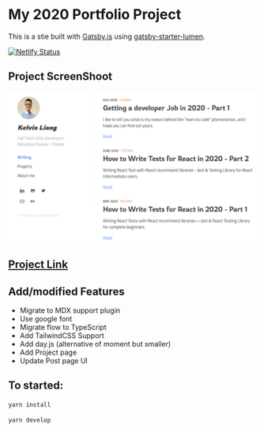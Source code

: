 # My 2020 Portfolio Project

This is a stie built with [Gatsby.js](https://www.gatsbyjs.org/) using [gatsby-starter-lumen](https://github.com/alxshelepenok/gatsby-starter-lumen).

[![Netlify Status](https://api.netlify.com/api/v1/badges/2be54f54-6f10-493e-afd4-fc8ed1023eed/deploy-status)](https://app.netlify.com/sites/kelvin-portfolio/deploys)

## Project ScreenShoot

![Project ScreenShoot](./docs/my-portfolio-2020.png)

## [Project Link](https://kelvinliang.cn)

## Add/modified Features

- Migrate to MDX support plugin
- Use google font
- Migrate flow to TypeScript
- Add TailwindCSS Support
- Add day.js (alternative of moment but smaller)
- Add Project page
- Update Post page UI

## To started:

```bash
yarn install
```

```bash
yarn develop
```
